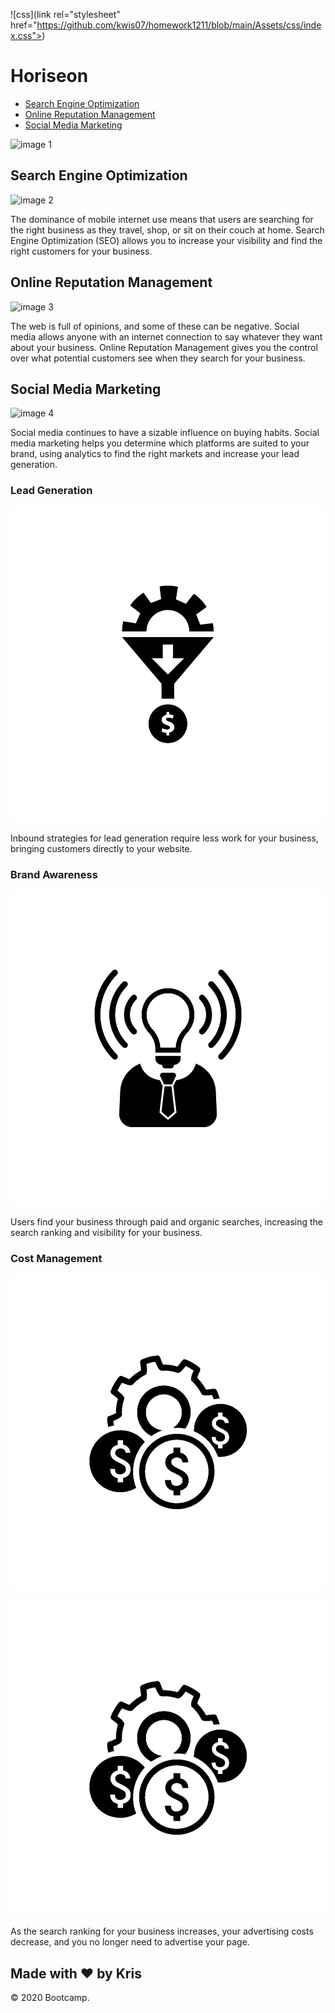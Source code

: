 
![css](link rel="stylesheet" href="https://github.com/kwis07/homework1211/blob/main/Assets/css/index.css">)

Horiseon
========

-   [Search Engine Optimization](#search-engine-optimization)
-   [Online Reputation Management](#online-reputation-management)
-   [Social Media Marketing](#social-media-marketing)

![image 1](https://github.com/kwis07/homework1211/blob/main/Assets/images/assets_images_digital-marketing-meeting.jpg)



Search Engine Optimization
--------------------------


![image 2](https://github.com/kwis07/homework1211/blob/main/Assets/images/assets_images_search-engine-optimization.jpg)

The dominance of mobile internet use means that users are searching for
the right business as they travel, shop, or sit on their couch at home.
Search Engine Optimization (SEO) allows you to increase your visibility
and find the right customers for your business.


Online Reputation Management
----------------------------


![image 3](https://github.com/kwis07/homework1211/blob/main/Assets/images/assets_images_online-reputation-management.jpg)



The web is full of opinions, and some of these can be negative. Social
media allows anyone with an internet connection to say whatever they
want about your business. Online Reputation Management gives you the
control over what potential customers see when they search for your
business.



Social Media Marketing
----------------------

![image 4](https://github.com/kwis07/homework1211/blob/main/Assets/images/assets_images_social-media-marketing.jpg)

Social media continues to have a sizable influence on buying habits.
Social media marketing helps you determine which platforms are suited to
your brand, using analytics to find the right markets and increase your
lead generation.

### Lead Generation


![image 5](https://github.com/kwis07/homework1211/blob/main/Assets/images/assets_images_lead-generation.png)

Inbound strategies for lead generation require less work for your
business, bringing customers directly to your website.

### Brand Awareness


![image 6](https://github.com/kwis07/homework1211/blob/main/Assets/images/assets_images_brand-awareness.png)

Users find your business through paid and organic searches, increasing
the search ranking and visibility for your business.

### Cost Management

![](assets/images/assets_images_cost-management.png)

![image 7](https://github.com/kwis07/homework1211/blob/main/Assets/images/assets_images_cost-management.png)

As the search ranking for your business increases, your advertising
costs decrease, and you no longer need to advertise your page.

Made with ❤️️ by Kris
---------------------

© 2020 Bootcamp.
